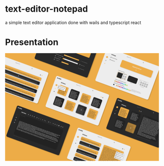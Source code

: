 # text-editor-notepad
a simple text editor application done with wails and typescript react

# Presentation
![presentation](preview-img/notes-app.png "presentation")
